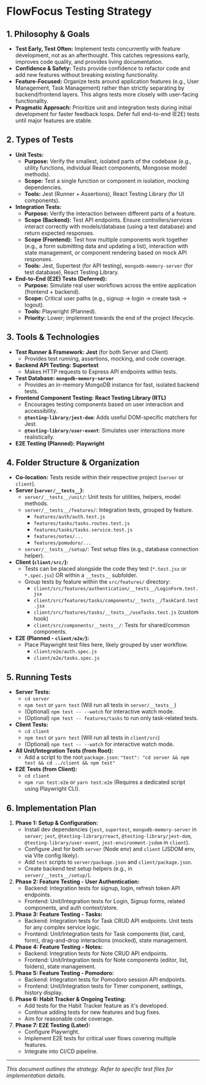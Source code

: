# FlowFocus Testing Strategy

## 1. Philosophy & Goals

- **Test Early, Test Often:** Implement tests concurrently with feature development, not as an afterthought. This catches regressions early, improves code quality, and provides living documentation.
- **Confidence & Safety:** Tests provide confidence to refactor code and add new features without breaking existing functionality.
- **Feature-Focused:** Organize tests around application features (e.g., User Management, Task Management) rather than strictly separating by backend/frontend layers. This aligns tests more closely with user-facing functionality.
- **Pragmatic Approach:** Prioritize unit and integration tests during initial development for faster feedback loops. Defer full end-to-end (E2E) tests until major features are stable.

## 2. Types of Tests

- **Unit Tests:**
  - **Purpose:** Verify the smallest, isolated parts of the codebase (e.g., utility functions, individual React components, Mongoose model methods).
  - **Scope:** Test a single function or component in isolation, mocking dependencies.
  - **Tools:** Jest (Runner + Assertions), React Testing Library (for UI components).
- **Integration Tests:**
  - **Purpose:** Verify the interaction between different parts of a feature.
  - **Scope (Backend):** Test API endpoints. Ensure controllers/services interact correctly with models/database (using a test database) and return expected responses.
  - **Scope (Frontend):** Test how multiple components work together (e.g., a form submitting data and updating a list), interaction with state management, or component rendering based on mock API responses.
  - **Tools:** Jest, Supertest (for API testing), `mongodb-memory-server` (for test database), React Testing Library.
- **End-to-End (E2E) Tests (Deferred):**
  - **Purpose:** Simulate real user workflows across the entire application (frontend + backend).
  - **Scope:** Critical user paths (e.g., signup -> login -> create task -> logout).
  - **Tools:** Playwright (Planned).
  - **Priority:** Lower; implement towards the end of the project lifecycle.

## 3. Tools & Technologies

- **Test Runner & Framework:** **Jest** (for both Server and Client)
  - Provides test running, assertions, mocking, and code coverage.
- **Backend API Testing:** **Supertest**
  - Makes HTTP requests to Express API endpoints within tests.
- **Test Database:** **`mongodb-memory-server`**
  - Provides an in-memory MongoDB instance for fast, isolated backend tests.
- **Frontend Component Testing:** **React Testing Library (RTL)**
  - Encourages testing components based on user interaction and accessibility.
  - **`@testing-library/jest-dom`**: Adds useful DOM-specific matchers for Jest.
  - **`@testing-library/user-event`**: Simulates user interactions more realistically.
- **E2E Testing (Planned):** **Playwright**

## 4. Folder Structure & Organization

- **Co-location:** Tests reside within their respective project (`server` or `client`).
- **Server (`server/__tests__`):**
  - `server/__tests__/unit/`: Unit tests for utilities, helpers, model methods.
  - `server/__tests__/features/`: Integration tests, grouped by feature.
    - `features/auth/auth.test.js`
    - `features/tasks/tasks.routes.test.js`
    - `features/tasks/tasks.service.test.js`
    - `features/notes/...`
    - `features/pomodoro/...`
  - `server/__tests__/setup/`: Test setup files (e.g., database connection helper).
- **Client (`client/src/`):**
  - Tests can be placed alongside the code they test (`*.test.jsx` or `*.spec.jsx`) OR within a `__tests__` subfolder.
  - Group tests by feature within the `src/features/` directory:
    - `client/src/features/authentication/__tests__/LoginForm.test.jsx`
    - `client/src/features/tasks/components/__tests__/TaskCard.test.jsx`
    - `client/src/features/tasks/__tests__/useTasks.test.js` (custom hook)
    - `client/src/components/__tests__/`: Tests for shared/common components.
- **E2E (Planned - `client/e2e/`):**
  - Place Playwright test files here, likely grouped by user workflow.
    - `client/e2e/auth.spec.js`
    - `client/e2e/tasks.spec.js`

## 5. Running Tests

- **Server Tests:**
  - `cd server`
  - `npm test` or `yarn test` (Will run all tests in `server/__tests__`)
  - (Optional) `npm test -- --watch` for interactive watch mode.
  - (Optional) `npm test -- features/tasks` to run only task-related tests.
- **Client Tests:**
  - `cd client`
  - `npm test` or `yarn test` (Will run all tests in `client/src`)
  - (Optional) `npm test -- --watch` for interactive watch mode.
- **All Unit/Integration Tests (from Root):**
  - Add a script to the root `package.json`:
    `"test": "cd server && npm test && cd ../client && npm test"`
- **E2E Tests (from Client):**
  - `cd client`
  - `npm run test:e2e` or `yarn test:e2e` (Requires a dedicated script using Playwright CLI).

## 6. Implementation Plan

1.  **Phase 1: Setup & Configuration:**
    - Install dev dependencies (`jest`, `supertest`, `mongodb-memory-server` in `server`; `jest`, `@testing-library/react`, `@testing-library/jest-dom`, `@testing-library/user-event`, `jest-environment-jsdom` in `client`).
    - Configure Jest for both `server` (Node env) and `client` (JSDOM env, via Vite config likely).
    - Add `test` scripts to `server/package.json` and `client/package.json`.
    - Create backend test setup helpers (e.g., in `server/__tests__/setup/`).
2.  **Phase 2: Feature Testing - User Authentication:**
    - Backend: Integration tests for signup, login, refresh token API endpoints.
    - Frontend: Unit/Integration tests for Login, Signup forms, related components, and auth context/store.
3.  **Phase 3: Feature Testing - Tasks:**
    - Backend: Integration tests for Task CRUD API endpoints. Unit tests for any complex service logic.
    - Frontend: Unit/Integration tests for Task components (list, card, form), drag-and-drop interactions (mocked), state management.
4.  **Phase 4: Feature Testing - Notes:**
    - Backend: Integration tests for Note CRUD API endpoints.
    - Frontend: Unit/Integration tests for Note components (editor, list, folders), state management.
5.  **Phase 5: Feature Testing - Pomodoro:**
    - Backend: Integration tests for Pomodoro session API endpoints.
    - Frontend: Unit/Integration tests for Timer component, settings, history display.
6.  **Phase 6: Habit Tracker & Ongoing Testing:**
    - Add tests for the Habit Tracker feature as it's developed.
    - Continue adding tests for new features and bug fixes.
    - Aim for reasonable code coverage.
7.  **Phase 7: E2E Testing (Later):**
    - Configure Playwright.
    - Implement E2E tests for critical user flows covering multiple features.
    - Integrate into CI/CD pipeline.

---

_This document outlines the strategy. Refer to specific test files for implementation details._
